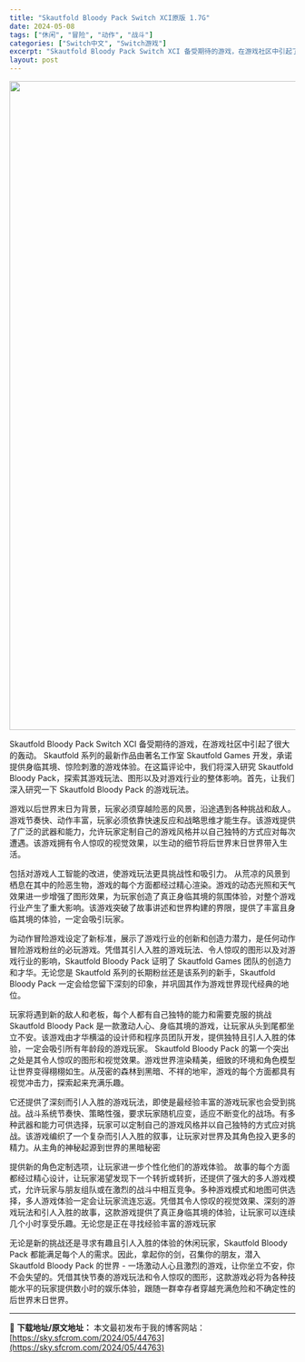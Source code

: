 ```yaml
---
title: "Skautfold Bloody Pack Switch XCI原版 1.7G"
date: 2024-05-08
tags: ["休闲", "冒险", "动作", "战斗"]
categories: ["Switch中文", "Switch游戏"]
excerpt: "Skautfold Bloody Pack Switch XCI 备受期待的游戏，在游戏社区中引起了很大的轰动。 Skautfold 系列的最新作品由著名工作室 Skautfold Games 开发，承诺提供身临其境、惊险刺激的游戏体验。在这篇评论中，我们将深入研究 Skautfold Bloody&hellip;"
layout: post
---
```


<img class="aligncenter size-full wp-image-44764" src="https://sky.sfcrom.com/wp-content/uploads/2024/05/2024050802581286.webp" alt="" width="700" height="1142" />

Skautfold Bloody Pack Switch XCI 备受期待的游戏，在游戏社区中引起了很大的轰动。 Skautfold 系列的最新作品由著名工作室 Skautfold Games 开发，承诺提供身临其境、惊险刺激的游戏体验。在这篇评论中，我们将深入研究 Skautfold Bloody Pack，探索其游戏玩法、图形以及对游戏行业的整体影响。首先，让我们深入研究一下 Skautfold Bloody Pack 的游戏玩法。

游戏以后世界末日为背景，玩家必须穿越险恶的风景，沿途遇到各种挑战和敌人。游戏节奏快、动作丰富，玩家必须依靠快速反应和战略思维才能生存。该游戏提供了广泛的武器和能力，允许玩家定制自己的游戏风格并以自己独特的方式应对每次遭遇。该游戏拥有令人惊叹的视觉效果，以生动的细节将后世界末日世界带入生活。

包括对游戏人工智能的改进，使游戏玩法更具挑战性和吸引力。
从荒凉的风景到栖息在其中的险恶生物，游戏的每个方面都经过精心渲染。游戏的动态光照和天气效果进一步增强了图形效果，为玩家创造了真正身临其境的氛围体验，对整个游戏行业产生了重大影响。该游戏突破了故事讲述和世界构建的界限，提供了丰富且身临其境的体验，一定会吸引玩家。

为动作冒险游戏设定了新标准，展示了游戏行业的创新和创造力潜力，是任何动作冒险游戏粉丝的必玩游戏。凭借其引人入胜的游戏玩法、令人惊叹的图形以及对游戏行业的影响，Skautfold Bloody Pack 证明了 Skautfold Games 团队的创造力和才华。无论您是 Skautfold 系列的长期粉丝还是该系列的新手，Skautfold Bloody Pack 一定会给您留下深刻的印象，并巩固其作为游戏世界现代经典的地位。

玩家将遇到新的敌人和老板，每个人都有自己独特的能力和需要克服的挑战
Skautfold Bloody Pack 是一款激动人心、身临其境的游戏，让玩家从头到尾都坐立不安。该游戏由才华横溢的设计师和程序员团队开发，提供独特且引人入胜的体验，一定会吸引所有年龄段的游戏玩家。 Skautfold Bloody Pack 的第一个突出之处是其令人惊叹的图形和视觉效果。游戏世界渲染精美，细致的环境和角色模型让世界变得栩栩如生。从茂密的森林到黑暗、不祥的地牢，游戏的每个方面都具有视觉冲击力，探索起来充满乐趣。

它还提供了深刻而引人入胜的游戏玩法，即使是最经验丰富的游戏玩家也会受到挑战。战斗系统节奏快、策略性强，要求玩家随机应变，适应不断变化的战场。有多种武器和能力可供选择，玩家可以定制自己的游戏风格并以自己独特的方式应对挑战。该游戏编织了一个复杂而引人入胜的叙事，让玩家对世界及其角色投入更多的精力。从主角的神秘起源到世界的黑暗秘密

提供新的角色定制选项，让玩家进一步个性化他们的游戏体验。
故事的每个方面都经过精心设计，让玩家渴望发现下一个转折或转折，还提供了强大的多人游戏模式，允许玩家与朋友组队或在激烈的战斗中相互竞争。多种游戏模式和地图可供选择，多人游戏体验一定会让玩家流连忘返。凭借其令人惊叹的视觉效果、深刻的游戏玩法和引人入胜的故事，这款游戏提供了真正身临其境的体验，让玩家可以连续几个小时享受乐趣。无论您是正在寻找经验丰富的游戏玩家

无论是新的挑战还是寻求有趣且引人入胜的体验的休闲玩家，Skautfold Bloody Pack 都能满足每个人的需求。因此，拿起你的剑，召集你的朋友，潜入 Skautfold Bloody Pack 的世界 - 一场激动人心且激烈的游戏，让你坐立不安，你不会失望的。凭借其快节奏的游戏玩法和令人惊叹的图形，这款游戏必将为各种技能水平的玩家提供数小时的娱乐体验，跟随一群幸存者穿越充满危险和不确定性的后世界末日世界。

---
📖 **下载地址/原文地址：** 本文最初发布于我的博客网站：[https://sky.sfcrom.com/2024/05/44763](https://sky.sfcrom.com/2024/05/44763)
